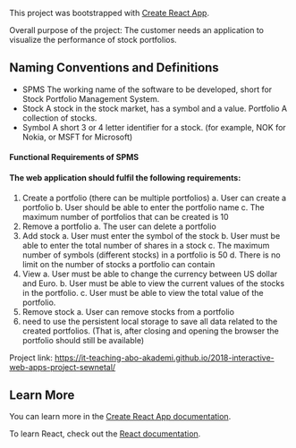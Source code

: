 This project was bootstrapped with [Create React App](https://github.com/facebook/create-react-app).

Overall purpose of the project:
The customer needs an application to visualize the performance of stock portfolios.
## Naming Conventions and Definitions
- SPMS The working name of the software to be developed, short for Stock Portfolio Management
System.
- Stock A stock in the stock market, has a symbol and a value. Portfolio A collection of stocks.
- Symbol A short 3 or 4 letter identifier for a stock. (for example, NOK for Nokia, or MSFT for Microsoft)
#### Functional Requirements of SPMS
#### The web application should fulfil the following requirements:
1. Create a portfolio (there can be multiple portfolios) 
a. User can create a portfolio
b. User should be able to enter the portfolio name
c. The maximum number of portfolios that can be created is 10
2. Remove a portfolio 
a. The user can delete a portfolio
3. Add stock 
a. User must enter the symbol of the stock
b. User must be able to enter the total number of shares in a stock
c. The maximum number of symbols (different stocks) in a portfolio is 50
d. There is no limit on the number of stocks a portfolio can contain
4. View
a. User must be able to change the currency between US dollar and Euro.
b. User must be able to view the current values of the stocks in the portfolio.
c. User must be able to view the total value of the portfolio.
6. Remove stock 
a. User can remove stocks from a portfolio
7. need to use the persistent local storage to save all data related to the created portfolios.
(That is, after closing and opening the browser the portfolio should still be available) 

Project link: https://it-teaching-abo-akademi.github.io/2018-interactive-web-apps-project-sewnetal/
 


## Learn More

You can learn more in the [Create React App documentation](https://facebook.github.io/create-react-app/docs/getting-started).

To learn React, check out the [React documentation](https://reactjs.org/).
